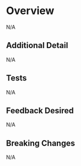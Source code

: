 # Overview

N/A

## Additional Detail

N/A

## Tests

N/A

## Feedback Desired

N/A

## Breaking Changes

N/A
